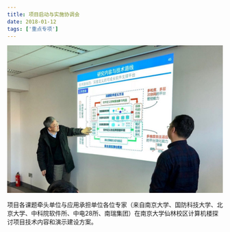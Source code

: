 ```yaml
---
title: 项目启动与实施协调会
date: 2018-01-12
tags: ['重点专项']
---
```


![](/content/2018-01-12.jpg)

项目各课题牵头单位与应用承担单位各位专家（来自南京大学、国防科技大学、北京大学、中科院软件所、中电28所、南瑞集团）在南京大学仙林校区计算机楼探讨项目技术内容和演示建设方案。

<!--more-->
